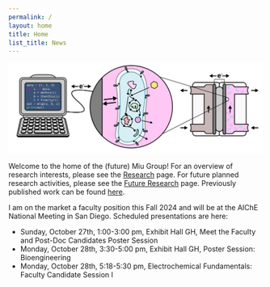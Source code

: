 ```yaml
---
permalink: /
layout: home
title: Home
list_title: News
---
```

<img src="./assets/imgs/overview.png" width="800px">

Welcome to the home of the (future) Miu Group! For an overview of research interests, please see the [Research](research) page. For future planned research activities, please see the [Future Research](future-research) page. Previously published work can be found [here](https://scholar.google.com/citations?user=lvfsM9wAAAAJ&hl=en).

I am on the market a faculty position this Fall 2024 and will be at the AIChE National Meeting in San Diego. Scheduled presentations are here:
- Sunday, October 27th, 1:00-3:00 pm, Exhibit Hall GH, Meet the Faculty and Post-Doc Candidates Poster Session 
- Monday, October 28th, 3:30-5:00 pm, Exhibit Hall GH, Poster Session: Bioengineering
- Monday, October 28th, 5:18-5:30 pm, Electrochemical Fundamentals: Faculty Candidate Session I 